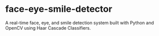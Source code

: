 # face-eye-smile-detector
A real-time face, eye, and smile detection system built with Python and OpenCV using Haar Cascade Classifiers.
